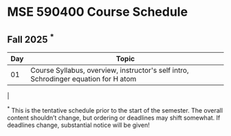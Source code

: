# MSE 590400 Course Schedule

## Fall 2025 $^*$

| Day | Topic |
|-----------------------------------|-------------------------------------------------------------------------------------------------------|
| 01                                | Course Syllabus, overview, instructor's self intro, Schrodinger equation for H atom                   |
<!-- 
| 1 (Jan 13/24)                     | Introductions, course details, CMSE 201 concept mapping                                               |
| 2 (Jan 15/16)                     | Command Line Interface                                                                                |
| **Holiday**<br>(Jan 20/21)        | **Tuesday sections canceled to keep in sync with Monday sections**                                    |
| 3 (Jan 22/23)                     | Version control with Git                                                                              |
| 4 (Jan 27/28)                     | Installing and learning to use new Python Packages                                                    |
| 5 (Jan 29/30)                     | Pandas review                                                                                         |
| 6 (Feb 3/4)                       | Using Python "Classes" (object-oriented programming) 1                                                |
| 7 (Feb 5/6)                       | Using Python "Classes" (object-oriented programming) 2                                                |
| 8 (Feb 10/11)                     | Agent-based models with Python Classes 1                                                              |
|   (Feb 12/13)                     | **No class, Wednesday sections canceled to keep in sync with Thursday sections**                      |
| HW1 (Feb 21)                      | **HOMEWORK 1 DUE (by 11:59pm)**                                                                       |
| 9 (Feb 17/18)                     | Agent-based models with Python Classes 2                                                              |
| 10 (Feb 19/20)                    | Graph theory 1                                                                                        |
| 11 (Feb 24/25)                    | Graph theory 2                                                                                        |
| **M** (Feb 26/27)                 | **Exam 1**                                                                                            |
| **Spring break** (Mar 1/9)        | **No class. Have fun!**                                                                               |
| 12 (Mar 10/11)                    | Project Idea Exploration                                                                              |
| 13 (Mar 12/13)                    | One-dimensional regression with Stats models                                                          |
| HW2 (Mar 21)                      | **HOMEWORK 2 DUE (by 11:59pm)**                                                                       |
| 14 (Mar 17/18)                    | Multiple regression with Stats models                                                                 |  
| 15 (Mar 19/20)                    | Introduction to machine learning + Logistic Regression                                                |
| 16 (Mar 24/25)                    | Collaborating with Git when working with Jupyter Notebooks                                            |
| 17 (Mar 26/27)                    | Project planning, repository set-up, project work                                                     |
| HW3 (Apr 4)                       | **HOMEWORK 3 DUE (by 11:59pm)**                                                                       |
| 18 (Mar 31/Apr 1)                 | Building a Perceptron Classifier                                                                      |
| 19 (Apr 2/3)                      | Perceptron Classifier Extension                                                                       |
| 20 (Apr 7/8)                      | SVMs 1                                                                                                |
| 21 (Apr 9/10)                     | SVMs 2                                                                                                |
| 22 (Apr 14/15) 	                | Project Update Presentations                                                                          |
| 23 (Apr 16/17)                    | PCA & SVMs                                                                                            |
| **P** (Apr 21/22)                 | **Project Presentations** <br> **All Projects will be due on Apr 20 at 11:59 PM**                     |             
| **P** (Apr 23/24)                 | **Project Presentations** <br> **All Projects will be due on Apr 20 at 11:59 PM**                     |
| HW4 (Apr 25)                      | **HOMEWORK 4 DUE (by 11:59pm)**                                                                       |
| **F** (Apr 28-May 1)              | **Exam 2**
 -->                                                                                            |

$^*$ This is the tentative schedule prior to the start of the semester. The overall content shouldn’t change, but ordering or deadlines may shift somewhat. If deadlines change, substantial notice will be given!
